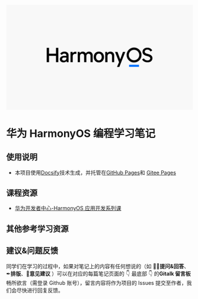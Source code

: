 ![HarmonyOS_logo](Images/logo.png)

# 华为 HarmonyOS 编程学习笔记

## 使用说明

- 本项目使用[Docsify](https://docsify.js.org/)技术生成，并托管在[GitHub Pages]()和 [Gitee Pages]()

## 课程资源

- [华为开发者中心-HarmonyOS 应用开发系列课](https://developer.huawei.com/consumer/cn/training/study-path/101621309859165043)

## 其他参考学习资源

## 建议&问题反馈

同学们在学习的过程中，如果对笔记上的内容有任何想说的（如 🙋‍♀️**提问&回答**、✒**排版**、💬**意见建议** ）可以在对应的每篇笔记页面的 👇 最底部 👇 的**Gitalk 留言板**畅所欲言（需登录 Github 账号），留言内容将作为项目的 Issues 提交至作者，我们会尽快进行回复反馈。

